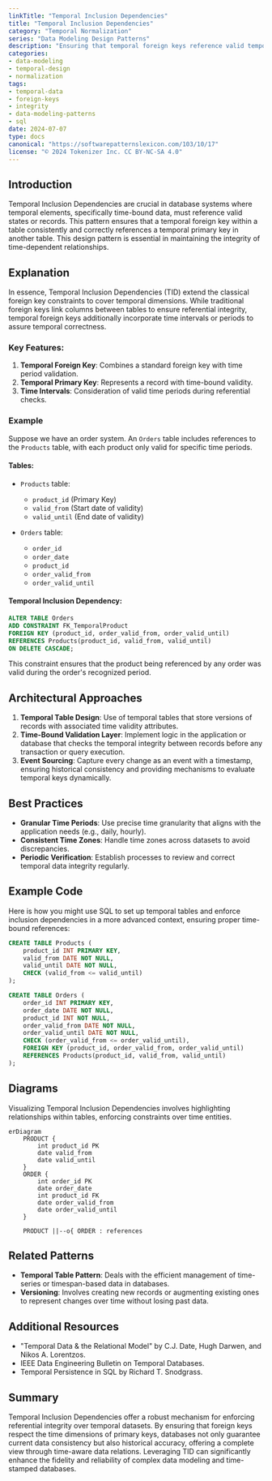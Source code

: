 ```yaml
---
linkTitle: "Temporal Inclusion Dependencies"
title: "Temporal Inclusion Dependencies"
category: "Temporal Normalization"
series: "Data Modeling Design Patterns"
description: "Ensuring that temporal foreign keys reference valid temporal primary keys to maintain data integrity across time variations."
categories:
- data-modeling
- temporal-design
- normalization
tags:
- temporal-data
- foreign-keys
- integrity
- data-modeling-patterns
- sql
date: 2024-07-07
type: docs
canonical: "https://softwarepatternslexicon.com/103/10/17"
license: "© 2024 Tokenizer Inc. CC BY-NC-SA 4.0"
---
```


## Introduction

Temporal Inclusion Dependencies are crucial in database systems where temporal elements, specifically time-bound data, must reference valid states or records. This pattern ensures that a temporal foreign key within a table consistently and correctly references a temporal primary key in another table. This design pattern is essential in maintaining the integrity of time-dependent relationships.

## Explanation

In essence, Temporal Inclusion Dependencies (TID) extend the classical foreign key constraints to cover temporal dimensions. While traditional foreign keys link columns between tables to ensure referential integrity, temporal foreign keys additionally incorporate time intervals or periods to assure temporal correctness.

### Key Features:
1. **Temporal Foreign Key**: Combines a standard foreign key with time period validation.
2. **Temporal Primary Key**: Represents a record with time-bound validity.
3. **Time Intervals**: Consideration of valid time periods during referential checks.

### Example

Suppose we have an order system. An `Orders` table includes references to the `Products` table, with each product only valid for specific time periods. 

#### Tables:
- `Products` table:
  - `product_id` (Primary Key)
  - `valid_from` (Start date of validity)
  - `valid_until` (End date of validity)
  
- `Orders` table:
  - `order_id`
  - `order_date`
  - `product_id`
  - `order_valid_from`
  - `order_valid_until`

#### Temporal Inclusion Dependency:

```sql
ALTER TABLE Orders
ADD CONSTRAINT FK_TemporalProduct
FOREIGN KEY (product_id, order_valid_from, order_valid_until)
REFERENCES Products(product_id, valid_from, valid_until)
ON DELETE CASCADE;
```

This constraint ensures that the product being referenced by any order was valid during the order's recognized period.

## Architectural Approaches

1. **Temporal Table Design**: Use of temporal tables that store versions of records with associated time validity attributes.
2. **Time-Bound Validation Layer**: Implement logic in the application or database that checks the temporal integrity between records before any transaction or query execution.
3. **Event Sourcing**: Capture every change as an event with a timestamp, ensuring historical consistency and providing mechanisms to evaluate temporal keys dynamically.

## Best Practices

- **Granular Time Periods**: Use precise time granularity that aligns with the application needs (e.g., daily, hourly).
- **Consistent Time Zones**: Handle time zones across datasets to avoid discrepancies.
- **Periodic Verification**: Establish processes to review and correct temporal data integrity regularly.

## Example Code

Here is how you might use SQL to set up temporal tables and enforce inclusion dependencies in a more advanced context, ensuring proper time-bound references:

```sql
CREATE TABLE Products (
    product_id INT PRIMARY KEY,
    valid_from DATE NOT NULL,
    valid_until DATE NOT NULL,
    CHECK (valid_from <= valid_until)
);

CREATE TABLE Orders (
    order_id INT PRIMARY KEY,
    order_date DATE NOT NULL,
    product_id INT NOT NULL,
    order_valid_from DATE NOT NULL,
    order_valid_until DATE NOT NULL,
    CHECK (order_valid_from <= order_valid_until),
    FOREIGN KEY (product_id, order_valid_from, order_valid_until)
    REFERENCES Products(product_id, valid_from, valid_until)
);
```

## Diagrams

Visualizing Temporal Inclusion Dependencies involves highlighting relationships within tables, enforcing constraints over time entities.

```mermaid
erDiagram
    PRODUCT {
        int product_id PK
        date valid_from
        date valid_until
    }
    ORDER {
        int order_id PK
        date order_date
        int product_id FK
        date order_valid_from
        date order_valid_until
    }

    PRODUCT ||--o{ ORDER : references
```

## Related Patterns

- **Temporal Table Pattern**: Deals with the efficient management of time-series or timespan-based data in databases.
- **Versioning**: Involves creating new records or augmenting existing ones to represent changes over time without losing past data.

## Additional Resources

- "Temporal Data & the Relational Model" by C.J. Date, Hugh Darwen, and Nikos A. Lorentzos.
- IEEE Data Engineering Bulletin on Temporal Databases.
- Temporal Persistence in SQL by Richard T. Snodgrass.

## Summary

Temporal Inclusion Dependencies offer a robust mechanism for enforcing referential integrity over temporal datasets. By ensuring that foreign keys respect the time dimensions of primary keys, databases not only guarantee current data consistency but also historical accuracy, offering a complete view through time-aware data relations. Leveraging TID can significantly enhance the fidelity and reliability of complex data modeling and time-stamped databases.
